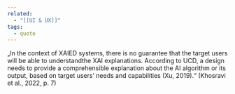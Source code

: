 ```yaml
---
related:
  - "[[UI & UX]]"
tags:
  - quote
---
```

„In the context of XAIED systems, there is no guarantee that the target users will be able to understandthe XAI explanations. According to UCD, a design needs to provide a comprehensible explanation about the AI algorithm or its output, based on target users’ needs and capabilities (Xu, 2019).“ (Khosravi et al., 2022, p. 7)